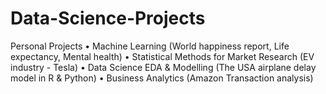 # Data-Science-Projects
Personal Projects • Machine Learning (World happiness report, Life expectancy, Mental health) • Statistical Methods for Market Research (EV industry - Tesla) • Data Science EDA &amp; Modelling (The USA airplane delay model in R &amp; Python) • Business Analytics (Amazon Transaction analysis)
